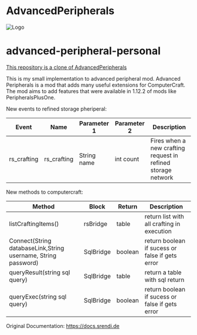 
# AdvancedPeripherals

![Logo](https://www.bisecthosting.com/images/CF/Advanced_Peripherals/BH_AP_Header.png "Logo")

# advanced-peripheral-personal

[This repository is a clone of AdvancedPeripherals](https://github.com/Seniorendi/AdvancedPeripherals)

This is my small implementation to advanced peripheral mod. Advanced Peripherals is a mod that adds many useful extensions for ComputerCraft. The mod aims to add features that were
available in 1.12.2 of mods like PeripheralsPlusOne.



New events to refined storage pheriperal:

| Event       | Name        | Parameter 1 | Parameter 2 | Description                                                  |
|-------------|-------------|-------------|-------------|--------------------------------------------------------------|
| rs_crafting | rs_crafting | String name | int count   | Fires when a new crafting request in refined storage network |


New methods to computercraft:

| Method | Block | Return | Description |
|-------------|-------------|-------------|-------------|
| listCraftingItems() | rsBridge | table | return list with all crafting in execution |
| Connect(String databaseLink,String username, String password) | SqlBridge | boolean |  return boolean if sucess or false if gets error  |
| queryResult(string sql query) | SqlBridge | table | return a table with sql return |
| queryExec(string sql query) | SqlBridge | boolean | return boolean if sucess or false if gets error |




Original Documentation: https://docs.srendi.de

